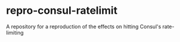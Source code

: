 # repro-consul-ratelimit
A repository for a reproduction of the effects on hitting Consul's rate-limiting
